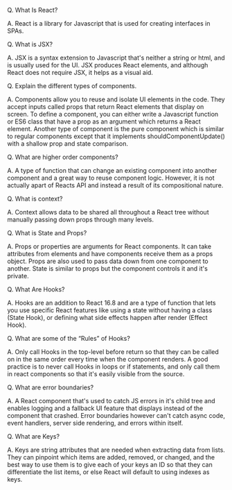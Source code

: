 Q. What Is React?  

A. React is a library for Javascript that is used for creating interfaces in SPAs.	
	
Q. What is JSX?  
	
A. JSX is a syntax extension to Javascript that's neither a string or html, and is usually used for the UI. 
   JSX produces React elements, and although React does not require JSX, it helps as a visual aid.
	
Q. Explain the different types of components.  
	
A. Components allow you to reuse and isolate UI elements in the code.
   They accept inputs called props that return React elements that display on screen.
   To define a component, you can either write a Javascript function or ES6 class that have
   a prop as an argument which returns a React element. Another type of component is the pure 
   component which is similar to regular components except that it implements shouldComponentUpdate()
   with a shallow prop and state comparison.
	
Q. What are higher order components?  
	
A. A type of function that can change an existing component into another component and a great way 
   to reuse component logic. However, it is not actually apart of Reacts API and instead a result of its
   compositional nature.
	
Q. What is context?  
	
A. Context allows data to be shared all throughout a React tree without manually 
   passing down props through many levels.
	
Q. What is State and Props?  
	
A. Props or properties are arguments for React components. It can take attributes from elements
   and have components receive them as a props object. Props are also used to pass data down from one component to another.
   State is similar to props but the component controls it and it's private.
	
Q. What Are Hooks?  
	
A. Hooks are an addition to React 16.8 and are a type of function that lets you use specific React features
   like using a state without having a class (State Hook), or defining what side effects happen after render (Effect Hook).
    
	
Q. What are some of the “Rules” of Hooks?  
	
A. Only call Hooks in the top-level before return so that they can be called on in the same order every time when 
   the component renders. A good practice is to never call Hooks in loops or if statements, and only call
   them in react components so that it's easily visible from the source.
	
Q. What are error boundaries?  
	
A. A React component that's used to catch JS errors in it's child tree and enables logging and a fallback UI
   feature that displays instead of the component that crashed. Error boundaries however can't catch async code, 
   event handlers, server side rendering, and errors within itself.
	
Q. What are Keys?

A. Keys are string attributes that are needed when extracting data from lists. They can pinpoint which 
   items are added, removed, or changed, and the best way to use them is to give each of your keys an ID so that they
   can differentiate the list items, or else React will default to using indexes as keys.
